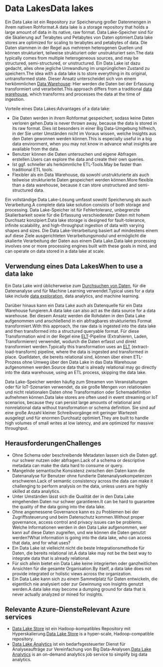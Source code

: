 # <a name="data-lakes"></a><span data-ttu-id="f6822-101">Data Lakes</span><span class="sxs-lookup"><span data-stu-id="f6822-101">Data lakes</span></span>

<span data-ttu-id="f6822-102">Ein Data Lake ist ein Repository zur Speicherung großer Datenmengen in ihrem nativen Rohformat.</span><span class="sxs-lookup"><span data-stu-id="f6822-102">A data lake is a storage repository that holds a large amount of data in its native, raw format.</span></span> <span data-ttu-id="f6822-103">Data Lake-Speicher sind für die Skalierung auf Terabytes und Petabytes von Daten optimiert.</span><span class="sxs-lookup"><span data-stu-id="f6822-103">Data lake stores are optimized for scaling to terabytes and petabytes of data.</span></span> <span data-ttu-id="f6822-104">Die Daten stammen in der Regel aus mehreren heterogenen Quellen und können strukturiert, teilweise strukturiert oder unstrukturiert sein.</span><span class="sxs-lookup"><span data-stu-id="f6822-104">The data typically comes from multiple heterogeneous sources, and may be structured, semi-structured, or unstructured.</span></span> <span data-ttu-id="f6822-105">Ein Data Lake ist dazu gedacht, alles ohne jegliche Umwandlung im ursprünglichen Zustand zu speichern.</span><span class="sxs-lookup"><span data-stu-id="f6822-105">The idea with a data lake is to store everything in its original, untransformed state.</span></span> <span data-ttu-id="f6822-106">Dieser Ansatz unterscheidet sich von einem herkömmlichen [Data Warehouse](../relational-data/data-warehousing.md): Hier werden die Daten bei der Erfassung transformiert und verarbeitet.</span><span class="sxs-lookup"><span data-stu-id="f6822-106">This approach differs from a traditional [data warehouse](../relational-data/data-warehousing.md), which transforms and processes the data at the time of ingestion.</span></span>

<span data-ttu-id="f6822-107">Vorteile eines Data Lakes:</span><span class="sxs-lookup"><span data-stu-id="f6822-107">Advantages of a data lake:</span></span>

- <span data-ttu-id="f6822-108">Die Daten werden in ihrem Rohformat gespeichert, sodass keine Daten verloren gehen.</span><span class="sxs-lookup"><span data-stu-id="f6822-108">Data is never thrown away, because the data is stored in its raw format.</span></span> <span data-ttu-id="f6822-109">Dies ist besonders in einer Big Data-Umgebung hilfreich, in der Sie unter Umständen nicht im Voraus wissen, welche Insights aus den Daten gewonnen werden können.</span><span class="sxs-lookup"><span data-stu-id="f6822-109">This is especially useful in a big data environment, when you may not know in advance what insights are available from the data.</span></span>
- <span data-ttu-id="f6822-110">Benutzer können die Daten untersuchen und eigene Abfragen erstellen.</span><span class="sxs-lookup"><span data-stu-id="f6822-110">Users can explore the data and create their own queries.</span></span>
- <span data-ttu-id="f6822-111">Ist ggf. schneller als herkömmliche ETL-Tools.</span><span class="sxs-lookup"><span data-stu-id="f6822-111">May be faster than traditional ETL tools.</span></span>
- <span data-ttu-id="f6822-112">Flexibler als ein Data Warehouse, da sowohl unstrukturierte als auch teilweise strukturierte Daten gespeichert werden können.</span><span class="sxs-lookup"><span data-stu-id="f6822-112">More flexible than a data warehouse, because it can store unstructured and semi-structured data.</span></span>

<span data-ttu-id="f6822-113">Ein vollständige Data Lake-Lösung umfasst sowohl Speicherung als auch Verarbeitung.</span><span class="sxs-lookup"><span data-stu-id="f6822-113">A complete data lake solution consists of both storage and processing.</span></span> <span data-ttu-id="f6822-114">Data Lake-Speicher ist für Fehlertoleranz, unbegrenzte Skalierbarkeit sowie für die Erfassung verschiedenster Daten mit hohem Durchsatz konzipiert.</span><span class="sxs-lookup"><span data-stu-id="f6822-114">Data lake storage is designed for fault-tolerance, infinite scalability, and high-throughput ingestion of data with varying shapes and sizes.</span></span> <span data-ttu-id="f6822-115">Die Data Lake-Verarbeitung basiert auf mindestens einem auf diese Ziele ausgerichteten Verarbeitungsmodul und ermöglicht die skalierte Verarbeitung der Daten aus einem Data Lake.</span><span class="sxs-lookup"><span data-stu-id="f6822-115">Data lake processing involves one or more processing engines built with these goals in mind, and can operate on data stored in a data lake at scale.</span></span>

## <a name="when-to-use-a-data-lake"></a><span data-ttu-id="f6822-116">Verwendung eines Data Lakes</span><span class="sxs-lookup"><span data-stu-id="f6822-116">When to use a data lake</span></span>

<span data-ttu-id="f6822-117">Ein Data Lake wird üblicherweise zum [Durchsuchen von Daten](./interactive-data-exploration.md), für die Datenanalyse und für Machine Learning verwendet.</span><span class="sxs-lookup"><span data-stu-id="f6822-117">Typical uses for a data lake include [data exploration](./interactive-data-exploration.md), data analytics, and machine learning.</span></span>

<span data-ttu-id="f6822-118">Darüber hinaus kann ein Data Lake auch als Datenquelle für ein Data Warehouse fungieren.</span><span class="sxs-lookup"><span data-stu-id="f6822-118">A data lake can also act as the data source for a data warehouse.</span></span> <span data-ttu-id="f6822-119">Bei diesem Ansatz werden die Rohdaten in den Data Lake aufgenommen und anschließend in ein abfragbares strukturiertes Format transformiert.</span><span class="sxs-lookup"><span data-stu-id="f6822-119">With this approach, the raw data is ingested into the data lake and then transformed into a structured queryable format.</span></span> <span data-ttu-id="f6822-120">Für diese Transformation wird in der Regel eine [ELT](../relational-data/etl.md#extract-load-and-transform-elt)-Pipeline (Extrahieren, Laden, Transformieren) verwendet, wodurch die Daten erfasst und direkt transformiert werden.</span><span class="sxs-lookup"><span data-stu-id="f6822-120">Typically this transformation uses an [ELT](../relational-data/etl.md#extract-load-and-transform-elt) (extract-load-transform) pipeline, where the data is ingested and transformed in place.</span></span> <span data-ttu-id="f6822-121">Quelldaten, die bereits relational sind, können über einen ETL-Prozess ohne Umweg über den Data Lake in das Data Warehouse aufgenommen werden.</span><span class="sxs-lookup"><span data-stu-id="f6822-121">Source data that is already relational may go directly into the data warehouse, using an ETL process, skipping the data lake.</span></span>

<span data-ttu-id="f6822-122">Data Lake-Speicher werden häufig zum Streamen von Veranstaltungen oder für IoT-Szenarien verwendet, da sie große Mengen von relationalen und nicht relationalen Daten ohne Transformation oder Schemadefinition aufnehmen können.</span><span class="sxs-lookup"><span data-stu-id="f6822-122">Data lake stores are often used in event streaming or IoT scenarios, because they can persist large amounts of relational and nonrelational data without transformation or schema definition.</span></span> <span data-ttu-id="f6822-123">Sie sind auf eine große Anzahl kleiner Schreibvorgänge mit geringer Wartezeit ausgelegt und für enormen Durchsatz optimiert.</span><span class="sxs-lookup"><span data-stu-id="f6822-123">They are built to handle high volumes of small writes at low latency, and are optimized for massive throughput.</span></span>

## <a name="challenges"></a><span data-ttu-id="f6822-124">Herausforderungen</span><span class="sxs-lookup"><span data-stu-id="f6822-124">Challenges</span></span>

- <span data-ttu-id="f6822-125">Ohne Schema oder beschreibende Metadaten lassen sich die Daten ggf. nur schwer nutzen oder abfragen.</span><span class="sxs-lookup"><span data-stu-id="f6822-125">Lack of a schema or descriptive metadata can make the data hard to consume or query.</span></span>
- <span data-ttu-id="f6822-126">Mangelnde semantische Konsistenz zwischen den Daten kann die Datenanalyse für Benutzer ohne fundierte Datenanalysekompetenzen erschweren.</span><span class="sxs-lookup"><span data-stu-id="f6822-126">Lack of semantic consistency across the data can make it challenging to perform analysis on the data, unless users are highly skilled at data analytics.</span></span>
- <span data-ttu-id="f6822-127">Unter Umständen lässt sich die Qualität der in den Data Lake eingehenden Daten nur schwer garantieren.</span><span class="sxs-lookup"><span data-stu-id="f6822-127">It can be hard to guarantee the quality of the data going into the data lake.</span></span>
- <span data-ttu-id="f6822-128">Ohne angemessene Governance kann es zu Problemen bei der Zugriffssteuerung und beim Datenschutz kommen.</span><span class="sxs-lookup"><span data-stu-id="f6822-128">Without proper governance, access control and privacy issues can be problems.</span></span> <span data-ttu-id="f6822-129">Welche Informationen werden in den Data Lake aufgenommen, wer kann auf diese Daten zugreifen, und wie können die Daten genutzt werden?</span><span class="sxs-lookup"><span data-stu-id="f6822-129">What information is going into the data lake, who can access that data, and for what uses?</span></span>
- <span data-ttu-id="f6822-130">Ein Data Lake ist vielleicht nicht die beste Integrationsmethode für Daten, die bereits relational ist.</span><span class="sxs-lookup"><span data-stu-id="f6822-130">A data lake may not be the best way to integrate data that is already relational.</span></span>
- <span data-ttu-id="f6822-131">Für sich allein bietet ein Data Lake keine integrierten oder ganzheitlichen Ansichten für die gesamte Organisation.</span><span class="sxs-lookup"><span data-stu-id="f6822-131">By itself, a data lake does not provide integrated or holistic views across the organization.</span></span>
- <span data-ttu-id="f6822-132">Ein Data Lake kann sich zu einem Sammelplatz für Daten entwickeln, die eigentlich nie analysiert oder zur Gewinnung von Insights genutzt werden.</span><span class="sxs-lookup"><span data-stu-id="f6822-132">A data lake may become a dumping ground for data that is never actually analyzed or mined for insights.</span></span>

## <a name="relevant-azure-services"></a><span data-ttu-id="f6822-133">Relevante Azure-Dienste</span><span class="sxs-lookup"><span data-stu-id="f6822-133">Relevant Azure services</span></span>

- <span data-ttu-id="f6822-134">[Data Lake Store](/azure/data-lake-store/) ist ein Hadoop-kompatibles Repository mit Hyperskalierung.</span><span class="sxs-lookup"><span data-stu-id="f6822-134">[Data Lake Store](/azure/data-lake-store/) is a hyper-scale, Hadoop-compatible repository.</span></span>
- <span data-ttu-id="f6822-135">[Data Lake Analytics](/azure/data-lake-analytics/) ist ein bedarfsgesteuerter Dienst für Analyseaufträge zur Vereinfachung von Big Data-Analysen.</span><span class="sxs-lookup"><span data-stu-id="f6822-135">[Data Lake Analytics](/azure/data-lake-analytics/) is an on-demand analytics job service to simplify big data analytics.</span></span>
